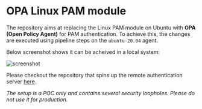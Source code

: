 # OPA Linux PAM module

The repository aims at replacing the Linux PAM module on Ubuntu with **OPA (Open Policy Agent)** for PAM
authentication. To achieve this, the changes are executed using pipeline steps on the `ubuntu-20.04` agent.

Below screenshot shows it can be acheived in a local system:

![screenshot](https://user-images.githubusercontent.com/26689027/146967728-af704dea-7df9-453e-911d-fd53e9e14a3c.png)

Please checkout the repository that spins up the remote authentication server [here](https://github.com/Biswajee/heroku-opa-server).

_The setup is a POC only and contains several security loopholes. Please do not use it for production._  

